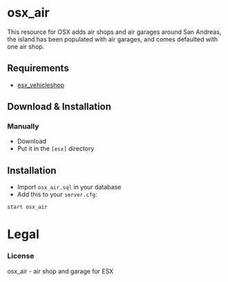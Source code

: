 # osx_air
This resource for OSX adds air shops and air garages around San Andreas, the island has been populated with air garages, and comes defaulted with one air shop.

## Requirements
- [esx_vehicleshop](https://github.com/ESX-Org/esx_vehicleshop)

## Download & Installation


### Manually
- Download 
- Put it in the `[esx]` directory

## Installation
- Import `osx_air.sql` in your database
- Add this to your `server.cfg`:

```
start osx_air
```

# Legal
### License
osx_air - air shop and garage for ESX

